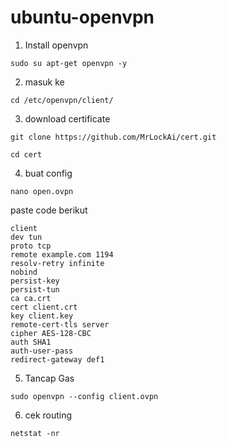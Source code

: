 # ubuntu-openvpn
1. Install openvpn
```
sudo su apt-get openvpn -y
```
2. masuk ke

```
cd /etc/openvpn/client/
```

3. download certificate
```
git clone https://github.com/MrLockAi/cert.git
```
```
cd cert
```
4. buat config
```
nano open.ovpn
```
paste code berikut
```
client
dev tun
proto tcp
remote example.com 1194
resolv-retry infinite
nobind
persist-key
persist-tun
ca ca.crt
cert client.crt
key client.key
remote-cert-tls server
cipher AES-128-CBC
auth SHA1
auth-user-pass
redirect-gateway def1
```

5. Tancap Gas
```
sudo openvpn --config client.ovpn
```

6. cek routing
```
netstat -nr
```
